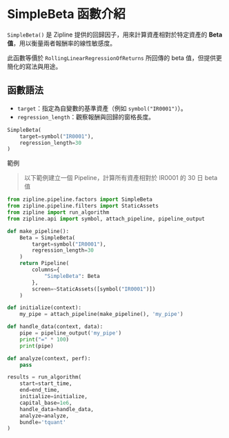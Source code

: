 # SimpleBeta 函數介紹

`SimpleBeta()` 是 Zipline 提供的回歸因子，用來計算資產相對於特定資產的 **Beta 值**，用以衡量兩者報酬率的線性敏感度。

此函數等價於 `RollingLinearRegressionOfReturns` 所回傳的 beta 值，但提供更簡化的寫法與用途。

## 函數語法

- `target`：指定為自變數的基準資產（例如 `symbol("IR0001")`）。  
- `regression_length`：觀察報酬與回歸的窗格長度。

```python
SimpleBeta(
    target=symbol("IR0001"),
    regression_length=30
)
```
範例

> 以下範例建立一個 Pipeline，計算所有資產相對於 IR0001 的 30 日 beta 值
```python
from zipline.pipeline.factors import SimpleBeta
from zipline.pipeline.filters import StaticAssets
from zipline import run_algorithm
from zipline.api import symbol, attach_pipeline, pipeline_output

def make_pipeline():
    Beta = SimpleBeta(
        target=symbol("IR0001"),
        regression_length=30
    )
    return Pipeline(
        columns={
            "SimpleBeta": Beta
        },
        screen=~StaticAssets([symbol("IR0001")])
    )

def initialize(context):
    my_pipe = attach_pipeline(make_pipeline(), 'my_pipe')

def handle_data(context, data):
    pipe = pipeline_output('my_pipe')
    print("=" * 100)
    print(pipe)

def analyze(context, perf):
    pass

results = run_algorithm(
    start=start_time,
    end=end_time,
    initialize=initialize,
    capital_base=1e6,
    handle_data=handle_data,
    analyze=analyze,
    bundle='tquant'
)
```